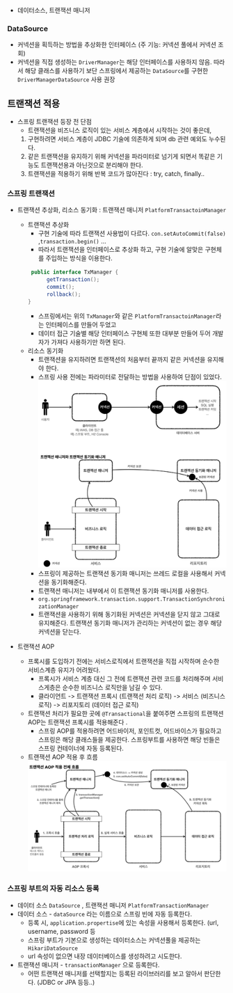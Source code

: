 - 데이터소스, 트랜잭션 매니저 

### DataSource
- 커넥션을 획득하는 방법을 추상화한 인터페이스 (주 기능: 커넥션 풀에서 커넥션 조회)
- 커넥션을 직접 생성하는 `DriverManager`는 해당 인터페이스를 사용하지 않음. 따라서 해당 클래스를 사용하기 보단
  스프링에서 제공하는 `DataSource`를 구현한 `DriverManagerDataSource` 사용 권장 

## 트랜잭션 적용
- 스프링 트랜잭션 등장 전 단점
  - 트랜잭션을 비즈니스 로직이 있는 서비스 계층에서 시작하는 것이 좋은데, 
  1. 구현하려면 서비스 계층이 JDBC 기술에 의존하게 되며 db 관련 예외도 누수된다. 
  2. 같은 트랜잭션을 유지하기 위해 커넥션을 파라미터로 넘기게 되면서 똑같은 기능도 트랜잭션용과 아닌것으로 분리해야 한다.
  3. 트랜잭션을 적용하기 위해 반복 코드가 많아진다 : try, catch, finally..

### 스프링 트랜잭션
- 트랜잭션 추상화, 리소스 동기화 : 트랜잭션 매니저 `PlatformTransactoinManager`
  - 트랜잭션 추상화
    - 구현 기술에 따라 트랜잭션 사용법이 다르다. `con.setAutoCommit(false)` ,`transaction.begin()` ...
    - 따라서 트랜잭션을 인터페이스로 추상화 하고, 구현 기술에 알맞은 구현체를 주입하는 방식을 이용한다. 
    ```java
     public interface TxManager {
          getTransaction();
          commit();
          rollback();
    }
    ```
    - 스프링에서는 위의 `TxManager`와 같은 `PlatformTransactoinManager`라는 인터페이스를 만들어 두었고 
    - 데이터 접근 기술별 해당 인터페이스 구현체 또한 대부분 만들어 두어 개발자가 가져다 사용하기만 하면 된다.
  - 리소스 동기화
    - 트랜잭션을 유지하려면 트랜잭션의 처음부터 끝까지 같은 커넥션을 유지해야 한다. 
    - 스프링 사용 전에는 파라미터로 전달하는 방법을 사용하여 단점이 있었다. 
    ![img.png](트랜잭션_동기화_매니저.png)
    - 스프링이 제공하는 트랜잭션 동기화 매니저는 쓰레드 로컬을 사용해서 커넥션을 동기화해준다. 
    - 트랜잭션 매니저는 내부에서 이 트랜잭션 동기화 매니저를 사용한다.
    - `org.springframework.transaction.support.TransactionSynchronizationManager`
    - 트랜잭션을 사용하기 위해 동기화된 커넥션은 커넥션을 닫지 않고 그대로 유지해준다. 트랜잭션 동기화 매니저가 관리하는 커넥션이 없는 경우 해당 커넥션을 닫는다. 

- 트랜잭션 AOP
  - 프록시를 도입하기 전에는 서비스로직에서 트랜잭션을 직접 시작하며 순수한 서비스계층 유지가 어려웠다.
    - 프록시가 서비스 계층 대신 그 전에 트랜잭션 관련 코드를 처리해주며 서비스게층은 순수한 비즈니스 로직만을 남길 수 있다. 
    - 클라이언트 -> 트랜잭션 프록시 (트랜잭션 처리 로직) -> 서비스 (비즈니스 로직) -> 리포지토리 (데이터 접근 로직)
  - 트랜잭션 처리가 필요한 곳에 `@Transactional`을 붙여주면 스프링의 트랜잭션 AOP는 트랜잭션 프록시를 적용해준다 .
    - 스프링 AOP를 적용하려면 어드바이저, 포인트컷, 어드바이스가 필요하고 스프링은 해당 클래스들을 제공한다. 스프링부트를 사용하면 해당 빈들은 스프링 컨테이너에 자동 등록된다.
  - 트랜잭션 AOP 적용 후 흐름
  ![img.png](트랜잭션_AOP.png)

### 스프링 부트의 자동 리소스 등록
- 데이터 소스 `DataSource` , 트랜잭션 매니저 `PlatformTransactionManager`
- 데이터 소스 - `dataSource` 라는 이름으로 스프링 빈에 자동 등록한다. 
  - 등록 시, `application.propertise`에 있는 속성을 사용해서 등록한다. (url, username, password 등
  - 스프링 부트가 기본으로 생성하는 데이터소스는 커넥션풀을 제공하는 `HikariDataSource`
  - url 속성이 없으면 내장 데이터베이스를 생성하려고 시도한다. 
- 트랜잭션 매니저  - `transactionManager` 으로 등록한다.
  - 어떤 트랜잭션 매니저를 선택할지는 등록된 라이브러리를 보고 알아서 판단한다. (JDBC or JPA 등등..)